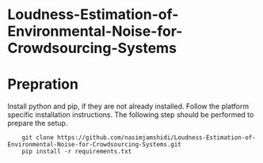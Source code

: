 # Loudness-Estimation-of-Environmental-Noise-for-Crowdsourcing-Systems
# Prepration 
Install python and pip, if they are not already installed. Follow the platform specific installation instructions. The following step should be performed to prepare the setup.
```
    git clone https://github.com/nasimjamshidi/Loudness-Estimation-of-Environmental-Noise-for-Crowdsourcing-Systems.git
    pip install -r requirements.txt
